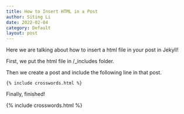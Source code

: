 ```yaml
---
title: How to Insert HTML in a Post
author: Siting Li
date: 2022-02-04
category: Default
layout: post
---
```

Here we are talking about how to insert a html file in your post in Jekyll!

First, we put the html file in /_includes folder. 

Then we create a post and include the following line in that post. 

```
{% include crosswords.html %}
```

Finally, finished!

{% include crosswords.html %}